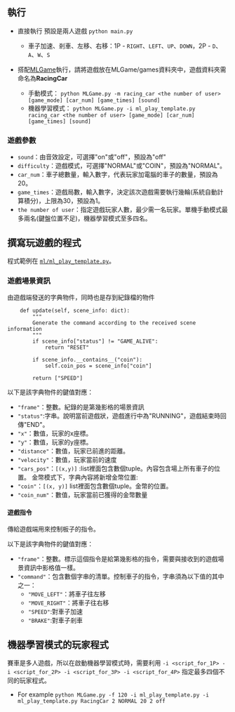## 執行
* 直接執行 預設是兩人遊戲
`python main.py`
    * 車子加速、剎車、左移、右移：1P - `RIGHT`、`LEFT`、`UP`、`DOWN`，2P - `D`、`A`、`W`、`S`
    

* 搭配[MLGame](https://github.com/LanKuDot/MLGame)執行，請將遊戲放在MLGame/games資料夾中，遊戲資料夾需命名為**RacingCar**
    * 手動模式：
`python MLGame.py -m racing_car <the number of user> [game_mode] [car_num] [game_times] [sound]`
    * 機器學習模式：
`python MLGame.py -i ml_play_template.py racing_car <the number of user> [game_mode] [car_num] [game_times] [sound]`

### 遊戲參數

* `sound`：由音效設定，可選擇"on"或"off"，預設為"off"
* `difficulty`：遊戲模式，可選擇"NORMAL"或"COIN"，預設為"NORMAL"。
* `car_num`：車子總數量，輸入數字，代表玩家加電腦的車子的數量，預設為20。
* `game_times`：遊戲局數，輸入數字，決定該次遊戲需要執行幾輪(系統自動計算積分)，上限為30，預設為1。
* `the number of user`：指定遊戲玩家人數，最少需一名玩家。單機手動模式最多兩名(鍵盤位置不足)，機器學習模式至多四名。

## 撰寫玩遊戲的程式

程式範例在 [`ml/ml_play_template.py`](https://github.com/yen900611/RacingCar/blob/master/ml/ml_play_template.py)。


### 遊戲場景資訊

由遊戲端發送的字典物件，同時也是存到紀錄檔的物件
```python=7
    def update(self, scene_info: dict):
        """
        Generate the command according to the received scene information
        """
        if scene_info["status"] != "GAME_ALIVE":
            return "RESET"

        if scene_info.__contains__("coin"):
            self.coin_pos = scene_info["coin"]

        return ["SPEED"]

```
以下是該字典物件的鍵值對應：

* `"frame"`：整數。紀錄的是第幾影格的場景資訊
* `"status"`:字串。說明當前遊戲狀，遊戲進行中為"RUNNING"，遊戲結束時回傳"END"。
* `"x"`：數值，玩家的x座標。
* `"y"`：數值，玩家的y座標。
* `"distance"`：數值，玩家已前進的距離。
* `"velocity"`：數值，玩家當前的速度
* `"cars_pos"`：`[(x,y)]` :list裡面包含數個tuple。內容包含場上所有車子的位置。
金幣模式下，字典內容將新增金幣位置:
* `"coin"`：`[(x, y)]` list裡面包含數個tuple。金幣的位置。
* `"coin_num"`：數值，玩家當前已獲得的金幣數量

#### 遊戲指令

傳給遊戲端用來控制板子的指令。

以下是該字典物件的鍵值對應：

* `"frame"`：整數。標示這個指令是給第幾影格的指令，需要與接收到的遊戲場景資訊中影格值一樣。
* `"command"`：包含數個字串的清單。控制車子的指令，字串須為以下值的其中之一：
    * `"MOVE_LEFT"`：將車子往左移
    * `"MOVE_RIGHT"`：將車子往右移
    * `"SPEED"`:對車子加速
    * `"BRAKE"`:對車子剎車

## 機器學習模式的玩家程式

賽車是多人遊戲，所以在啟動機器學習模式時，需要利用 `-i <script_for_1P> -i <script_for_2P> -i <script_for_3P> -i <script_for_4P>` 指定最多四個不同的玩家程式。
* For example
`python MLGame.py -f 120 -i ml_play_template.py -i ml_play_template.py RacingCar 2 NORMAL 20 2 off`
